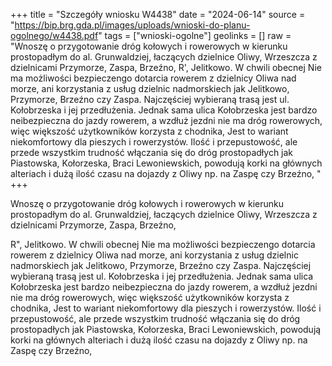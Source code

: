 +++
title = "Szczegóły wniosku W4438"
date = "2024-06-14"
source = "https://bip.brg.gda.pl/images/uploads/wnioski-do-planu-ogolnego/w4438.pdf"
tags = ["wnioski-ogolne"]
geolinks = []
raw = "Wnoszę o przygotowanie dróg kołowych i rowerowych w kierunku prostopadłym do al. Grunwaldziej, łaczących dzielnice Oliwy, Wrzeszcza z dzielnicami Przymorze, Zaspa, Brzeźno,   R', Jelitkowo. W chwili obecnej Nie ma możliwości bezpieczengo dotarcia rowerem z dzielnicy Oliwa nad morze, ani korzystania z usług dzielnic nadmorskiech jak Jelitkowo, Przymorze, Brzeźno czy Zaspa. Najczęściej wybieraną trasą jest ul. Kołobrzeska i jej przedłużenia. Jednak sama ulica Kołobrzeska jest bardzo neibezpieczna do jazdy rowerem, a wzdłuż jezdni nie ma dróg rowerowych, więc większość użytkowników korzysta z chodnika, Jest to wariant niekomfortowy dla pieszych i rowerzystów. Ilość i przepustowość, ale przede wszystkim trudność włączania się do dróg prostopadłych jak Piastowska, Kołorzeska, Braci Lewoniewskich, powodują korki na głównych alteriach i dużą ilość czasu na dojazdy z Oliwy np. na Zaspę czy Brzeźno, "
+++

Wnoszę o przygotowanie dróg kołowych i rowerowych w kierunku prostopadłym do
al. Grunwaldziej, łaczących dzielnice Oliwy, Wrzeszcza z dzielnicami Przymorze, Zaspa, Brzeźno,
 
R",
Jelitkowo. W chwili obecnej Nie ma możliwości bezpieczengo dotarcia rowerem z dzielnicy Oliwa
nad morze, ani korzystania z usług dzielnic nadmorskiech jak Jelitkowo, Przymorze, Brzeźno czy
Zaspa. Najczęściej wybieraną trasą jest ul. Kołobrzeska i jej przedłużenia. Jednak sama ulica
Kołobrzeska jest bardzo neibezpieczna do jazdy rowerem, a wzdłuż jezdni nie ma dróg
rowerowych, więc większość użytkowników korzysta z chodnika, Jest to wariant niekomfortowy
dla pieszych i rowerzystów. Ilość i przepustowość, ale przede wszystkim trudność włączania się
do dróg prostopadłych jak Piastowska, Kołorzeska, Braci Lewoniewskich, powodują korki na
głównych alteriach i dużą ilość czasu na dojazdy z Oliwy np. na Zaspę czy Brzeźno,



